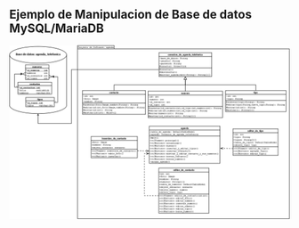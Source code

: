 
## Ejemplo de Manipulacion de Base de datos MySQL/MariaDB

<img src="https://raw.githubusercontent.com/RicardoValladares/Java/main/20_agenda/20_agenda.png" />
